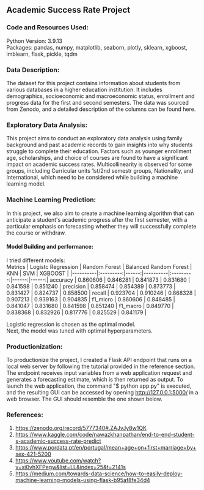 ## Academic Success Rate Project

### Code and Resources Used:
Python Version: 3.9.13 <br/>
Packages: pandas, numpy, matplotlib, seaborn, plotly, sklearn, xgboost, imblearn, flask, pickle, tqdm

### Data Description:
The dataset for this project contains information about students from various databases in a higher education institution. It includes demographics, socioeconomic and macroeconomic status, enrollment and progress data for the first and second semesters. The data was sourced from Zenodo, and a detailed description of the columns can be found here.

### Exploratory Data Analysis:
This project aims to conduct an exploratory data analysis using family background and past academic records to gain insights into why students struggle to complete their education. Factors such as younger enrollment age, scholarships, and choice of courses are found to have a significant impact on academic success rates. Multicollinearity is observed for some groups, including Curricular units 1st/2nd semestr groups, Nationality, and International, which need to be considered while building a machine learning model.

### Machine Learning Prediction:
In this project, we also aim to create a machine learning algorithm that can anticipate a student's academic progress after the first semester, with a particular emphasis on forecasting whether they will successfully complete the course or withdraw. 

#### Model Building and performance:
I tried different models: <br/>
Metrics | Logistc Regression |	Random Forest | Balanced Random Forest | KNN | SVM | XGBOOST |
|----------|:---------:|------:|----------|:---------:|------:|------:|
accuracy |	0.860606	| 0.846281	|  0.841873	| 0.831680	 | 0.841598 | 0.851240 |
precision |	0.858474	| 0.854389	 | 0.873773	| 0.831427	 | 0.824737 | 0.858500 |
recall	|  0.923704	| 0.910246 |	0.868328	| 0.907213	 | 0.939163 | 0.904835 |
f1_micro |	0.860606	| 0.848485	 | 0.841047	| 0.831680	 | 0.841598 | 0.851240 |
f1_macro |	0.849770	| 0.838368 |	0.832926	| 0.817776	 | 0.825529 | 0.841179 |

Logistic regression is chosen as the optimal model. <br/>
Next, the model was tuned with optimal hyperparameters.

### Productionization:
To productionize the project, I created a Flask API endpoint that runs on a local web server by following the tutorial provided in the reference section. The endpoint receives input variables from a web application request and generates a forecasting estimate, which is then returned as output. To launch the web application, the command "$ python app.py" is executed, and the resulting GUI can be accessed by opening http://127.0.0.1:5000/ in a web browser. The GUI should resemble the one shown below.

### References:
1) https://zenodo.org/record/5777340#.ZAJvJy8w1QK <br/>
2) https://www.kaggle.com/code/nawazkhanpathan/end-to-end-student-s-academic-success-rate-predict <br/>
3) https://www.pordata.pt/en/portugal/mean+age+on+first+marriage+by+sex-421-5200 <br/>
4) https://www.youtube.com/watch?v=xi0vhXFPegw&list=LL&index=25&t=2141s <br/>
5) https://medium.com/towards-data-science/how-to-easily-deploy-machine-learning-models-using-flask-b95af8fe34d4 
